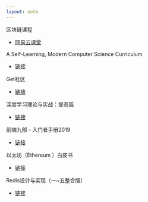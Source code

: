 ```yaml
---
layout: note
---
```


区块链课程
- [网易云课堂](https://study.163.com/course/courseMain.htm?courseId=1006145002&share=2&shareId=400000000626083&utm_source=weibo&utm_medium=webShare&utm_campaign=share&utm_content=courseIntro&_trace_c_p_k2_=499f09c864aa4010948d75a82cdf727d)


A Self-Learning, Modern Computer Science Curriculum
- [链接](https://functionalcs.github.io/curriculum/)


Get社区
- [链接](http://get.ftqq.com/)


深度学习理论与实战：提高篇
- [链接](http://fancyerii.github.io/2019/03/14/dl-book/)


前端九部 - 入门者手册2019
- [链接](https://www.yuque.com/fe9/basic)


以太坊（Ethereum ）白皮书
- [链接](http://get.ftqq.com/8962.get)


Redis设计与实现（一~五整合版）
- [链接](http://get.ftqq.com/522.get)